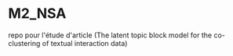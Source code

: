 # M2_NSA
repo pour l'étude d'article (The latent topic block model for the co-clustering of textual interaction data)
